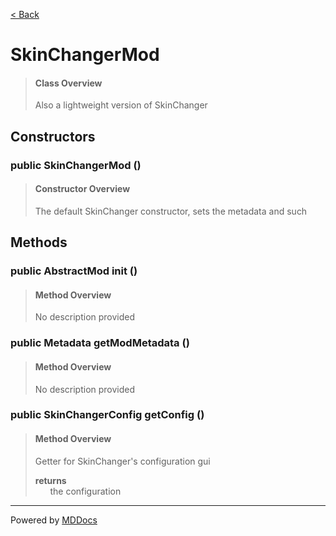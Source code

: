 [< Back](..)
# SkinChangerMod #
>#### Class Overview ####
>Also a lightweight version of SkinChanger
## Constructors ##
### public SkinChangerMod () ###
>#### Constructor Overview ####
>The default SkinChanger constructor, sets the metadata and such
>
## Methods ##
### public AbstractMod init () ###
>#### Method Overview ####
>No description provided
>
### public Metadata getModMetadata () ###
>#### Method Overview ####
>No description provided
>
### public SkinChangerConfig getConfig () ###
>#### Method Overview ####
>Getter for SkinChanger's configuration gui
>
>**returns**<br />
>&nbsp;&nbsp;&nbsp;&nbsp;&nbsp;&nbsp;the configuration
>

---
Powered by [MDDocs](https://github.com/VRCube/MDDocs)